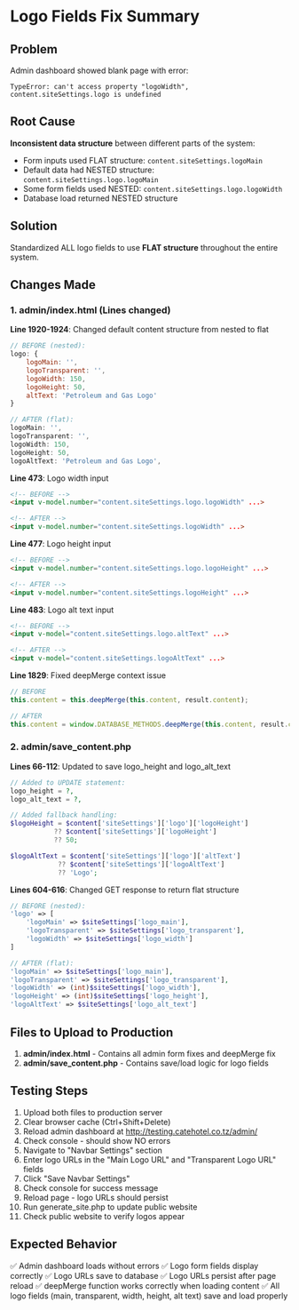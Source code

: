 # Logo Fields Fix Summary

## Problem
Admin dashboard showed blank page with error:
```
TypeError: can't access property "logoWidth", content.siteSettings.logo is undefined
```

## Root Cause
**Inconsistent data structure** between different parts of the system:
- Form inputs used FLAT structure: `content.siteSettings.logoMain`
- Default data had NESTED structure: `content.siteSettings.logo.logoMain`
- Some form fields used NESTED: `content.siteSettings.logo.logoWidth`
- Database load returned NESTED structure

## Solution
Standardized ALL logo fields to use **FLAT structure** throughout the entire system.

## Changes Made

### 1. admin/index.html (Lines changed)

**Line 1920-1924**: Changed default content structure from nested to flat
```javascript
// BEFORE (nested):
logo: {
    logoMain: '',
    logoTransparent: '',
    logoWidth: 150,
    logoHeight: 50,
    altText: 'Petroleum and Gas Logo'
}

// AFTER (flat):
logoMain: '',
logoTransparent: '',
logoWidth: 150,
logoHeight: 50,
logoAltText: 'Petroleum and Gas Logo',
```

**Line 473**: Logo width input
```html
<!-- BEFORE -->
<input v-model.number="content.siteSettings.logo.logoWidth" ...>

<!-- AFTER -->
<input v-model.number="content.siteSettings.logoWidth" ...>
```

**Line 477**: Logo height input
```html
<!-- BEFORE -->
<input v-model.number="content.siteSettings.logo.logoHeight" ...>

<!-- AFTER -->
<input v-model.number="content.siteSettings.logoHeight" ...>
```

**Line 483**: Logo alt text input
```html
<!-- BEFORE -->
<input v-model="content.siteSettings.logo.altText" ...>

<!-- AFTER -->
<input v-model="content.siteSettings.logoAltText" ...>
```

**Line 1829**: Fixed deepMerge context issue
```javascript
// BEFORE
this.content = this.deepMerge(this.content, result.content);

// AFTER
this.content = window.DATABASE_METHODS.deepMerge(this.content, result.content);
```

### 2. admin/save_content.php

**Lines 66-112**: Updated to save logo_height and logo_alt_text
```php
// Added to UPDATE statement:
logo_height = ?,
logo_alt_text = ?,

// Added fallback handling:
$logoHeight = $content['siteSettings']['logo']['logoHeight']
           ?? $content['siteSettings']['logoHeight']
           ?? 50;

$logoAltText = $content['siteSettings']['logo']['altText']
            ?? $content['siteSettings']['logoAltText']
            ?? 'Logo';
```

**Lines 604-616**: Changed GET response to return flat structure
```php
// BEFORE (nested):
'logo' => [
    'logoMain' => $siteSettings['logo_main'],
    'logoTransparent' => $siteSettings['logo_transparent'],
    'logoWidth' => $siteSettings['logo_width']
]

// AFTER (flat):
'logoMain' => $siteSettings['logo_main'],
'logoTransparent' => $siteSettings['logo_transparent'],
'logoWidth' => (int)$siteSettings['logo_width'],
'logoHeight' => (int)$siteSettings['logo_height'],
'logoAltText' => $siteSettings['logo_alt_text']
```

## Files to Upload to Production

1. **admin/index.html** - Contains all admin form fixes and deepMerge fix
2. **admin/save_content.php** - Contains save/load logic for logo fields

## Testing Steps

1. Upload both files to production server
2. Clear browser cache (Ctrl+Shift+Delete)
3. Reload admin dashboard at http://testing.catehotel.co.tz/admin/
4. Check console - should show NO errors
5. Navigate to "Navbar Settings" section
6. Enter logo URLs in the "Main Logo URL" and "Transparent Logo URL" fields
7. Click "Save Navbar Settings"
8. Check console for success message
9. Reload page - logo URLs should persist
10. Run generate_site.php to update public website
11. Check public website to verify logos appear

## Expected Behavior

✅ Admin dashboard loads without errors
✅ Logo form fields display correctly
✅ Logo URLs save to database
✅ Logo URLs persist after page reload
✅ deepMerge function works correctly when loading content
✅ All logo fields (main, transparent, width, height, alt text) save and load properly

